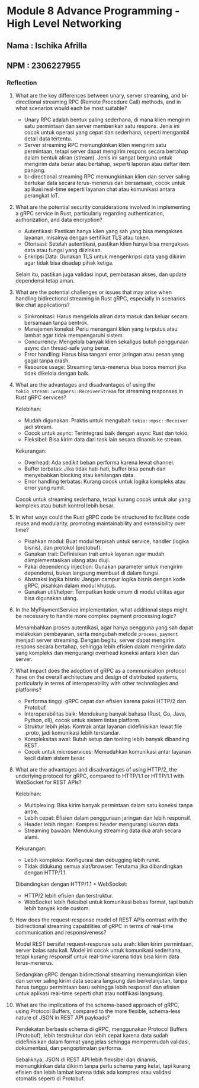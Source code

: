 # Module 8 Advance Programming - High Level Networking

## Nama : Ischika Afrilla
## NPM : 2306227955

### Reflection
1. What are the key differences between unary, server streaming, and bi-directional streaming RPC (Remote Procedure Call) methods, and in what scenarios would each be most suitable?

    - Unary RPC adalah bentuk paling sederhana, di mana klien mengirim satu permintaan dan server memberikan satu respons. Jenis ini cocok untuk operasi yang cepat dan sederhana, seperti mengambil detail data tertentu. 
    - Server streaming RPC memungkinkan klien mengirim satu permintaan, tetapi server dapat mengirim respons secara bertahap dalam bentuk aliran (stream). Jenis ini sangat berguna untuk mengirim data besar atau bertahap, seperti laporan atau daftar item panjang.
    - bi-directional streaming RPC memungkinkan klien dan server saling bertukar data secara terus-menerus dan bersamaan, cocok untuk aplikasi real-time seperti layanan chat atau komunikasi antara perangkat IoT.

2. What are the potential security considerations involved in implementing a gRPC service in Rust, particularly regarding authentication, authorization, and data encryption?

    - Autentikasi: Pastikan hanya klien yang sah yang bisa mengakses layanan, misalnya dengan sertifikat TLS atau token.
    - Otorisasi: Setelah autentikasi, pastikan klien hanya bisa mengakses data atau fungsi yang diizinkan.
    - Enkripsi Data: Gunakan TLS untuk mengenkripsi data yang dikirim agar tidak bisa disadap pihak ketiga.
    
    Selain itu, pastikan juga validasi input, pembatasan akses, dan update dependensi tetap aman.

3. What are the potential challenges or issues that may arise when handling bidirectional streaming in Rust gRPC, especially in scenarios like chat applications?

    - Sinkronisasi: Harus mengelola aliran data masuk dan keluar secara bersamaan tanpa bentrok.
    - Manajemen koneksi: Perlu menangani klien yang terputus atau lambat agar tidak mempengaruhi sistem.
    - Concurrency: Mengelola banyak klien sekaligus butuh penggunaan async dan thread-safe yang benar.
    - Error handling: Harus bisa tangani error jaringan atau pesan yang gagal tanpa crash.
    - Resource usage: Streaming terus-menerus bisa boros memori jika tidak dikelola dengan baik.

4. What are the advantages and disadvantages of using the `tokio_stream::wrappers::ReceiverStream` for streaming responses in Rust gRPC services?

    Kelebihan:
    - Mudah digunakan: Praktis untuk mengubah `tokio::mpsc::Receiver` jadi stream.
    - Cocok untuk async: Terintegrasi baik dengan async Rust dan tokio.
    - Fleksibel: Bisa kirim data dari task lain secara dinamis ke stream.

    Kekurangan:
    - Overhead: Ada sedikit beban performa karena lewat channel.
    - Buffer terbatas: Jika tidak hati-hati, buffer bisa penuh dan menyebabkan blocking atau kehilangan data.
    - Error handling terbatas: Kurang cocok untuk logika kompleks atau error yang rumit.

    Cocok untuk streaming sederhana, tetapi kurang cocok untuk alur yang kompleks atau butuh kontrol lebih besar.

5. In what ways could the Rust gRPC code be structured to facilitate code reuse and modularity, promoting maintainability and extensibility over time?

    - Pisahkan modul: Buat modul terpisah untuk service, handler (logika bisnis), dan protokol (protobuf).
    - Gunakan trait: Definisikan trait untuk layanan agar mudah diimplementasikan ulang atau diuji.
    - Pakai dependency injection: Gunakan parameter untuk mengirim dependensi, bukan langsung membuat di dalam fungsi.
    - Abstraksi logika bisnis: Jangan campur logika bisnis dengan kode gRPC, pisahkan dalam modul khusus.
    - Gunakan util/helper: Tempatkan kode umum di modul utilitas agar bisa digunakan ulang.

6. In the MyPaymentService implementation, what additional steps might be necessary to handle more complex payment processing logic?

    Menambahkan proses autentikasi, agar hanya pengguna yang sah dapat melakukan pembayaran, serta mengubah metode `process_payment` menjadi server streaming. Dengan begitu, server dapat mengirim respons secara bertahap, sehingga lebih efisien dalam mengirim data yang kompleks dan mengurangi overhead koneksi antara klien dan server.

7. What impact does the adoption of gRPC as a communication protocol have on the overall architecture and design of distributed systems, particularly in terms of interoperability with other technologies and platforms?

    - Performa tinggi: gRPC cepat dan efisien karena pakai HTTP/2 dan Protobuf.
    - Interoperabilitas baik: Mendukung banyak bahasa (Rust, Go, Java, Python, dll), cocok untuk sistem lintas platform.
    - Struktur lebih jelas: Kontrak antar layanan didefinisikan lewat file .proto, jadi komunikasi lebih terstandar.
    - Kompleksitas awal: Butuh setup dan tooling lebih banyak dibanding REST.
    - Cocok untuk microservices: Memudahkan komunikasi antar layanan kecil dalam sistem besar.

8. What are the advantages and disadvantages of using HTTP/2, the underlying protocol for gRPC, compared to HTTP/1.1 or HTTP/1.1 with WebSocket for REST APIs?

    Kelebihan:
    - Multiplexing: Bisa kirim banyak permintaan dalam satu koneksi tanpa antre.
    - Lebih cepat: Efisien dalam penggunaan jaringan dan lebih responsif.
    - Header lebih ringan: Kompresi header mengurangi ukuran data.
    - Streaming bawaan: Mendukung streaming data dua arah secara alami.

    Kekurangan:
    - Lebih kompleks: Konfigurasi dan debugging lebih rumit.
    - Tidak didukung semua alat/browser: Terutama jika dibandingkan dengan HTTP/1.1.

    Dibandingkan dengan HTTP/1.1 + WebSocket:
    - HTTP/2 lebih efisien dan terstruktur.
    - WebSocket lebih fleksibel untuk komunikasi bebas format, tapi butuh lebih banyak kode custom.

9. How does the request-response model of REST APIs contrast with the bidirectional streaming capabilities of gRPC in terms of real-time communication and responsiveness?

    Model REST bersifat request-response satu arah: klien kirim permintaan, server balas satu kali. Model ini cocok untuk komunikasi sederhana, tetapi kurang responsif untuk real-time karena tidak bisa kirim data terus-menerus.

    Sedangkan gRPC dengan bidirectional streaming memungkinkan klien dan server saling kirim data secara langsung dan berkelanjutan, tanpa harus tunggu permintaan baru sehingga lebih responsif dan efisien untuk aplikasi real-time seperti chat atau notifikasi langsung.

10. What are the implications of the schema-based approach of gRPC, using Protocol Buffers, compared to the more flexible, schema-less nature of JSON in REST API payloads?

    Pendekatan berbasis schema di gRPC, menggunakan Protocol Buffers (Protobuf), lebih terstruktur dan lebih cepat karena data sudah didefinisikan dalam format yang jelas sehingga mempermudah validasi, dokumentasi, dan pengoptimalan performa.

    Sebaliknya, JSON di REST API lebih fleksibel dan dinamis, memungkinkan data dikirim tanpa perlu schema yang ketat, tapi kurang efisien dan lebih lambat karena tidak ada kompresi atau validasi otomatis seperti di Protobuf.